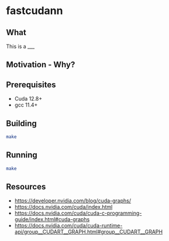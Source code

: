 # fastcudann

## What
This is a ___

## Motivation - Why?


## Prerequisites
- Cuda 12.8+
- gcc 11.4+

## Building
```bash
make
```

## Running
```bash
make
```

## Resources
- https://developer.nvidia.com/blog/cuda-graphs/
- https://docs.nvidia.com/cuda/index.html
- https://docs.nvidia.com/cuda/cuda-c-programming-guide/index.html#cuda-graphs
- https://docs.nvidia.com/cuda/cuda-runtime-api/group__CUDART__GRAPH.html#group__CUDART__GRAPH
